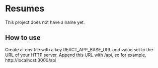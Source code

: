 # Resumes

This project does not have a name yet.

## How to use

Create a .env file with a key REACT_APP_BASE_URL and value set to the URL of your HTTP server. Append this URL
with /api, so for example, http://localhost:3000/api
